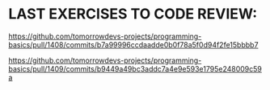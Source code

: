 # LAST EXERCISES TO CODE REVIEW:

https://github.com/tomorrowdevs-projects/programming-basics/pull/1408/commits/b7a99996ccdaadde0b0f78a5f0d94f2fe15bbbb7

https://github.com/tomorrowdevs-projects/programming-basics/pull/1409/commits/b9449a49bc3addc7a4e9e593e1795e248009c59a
